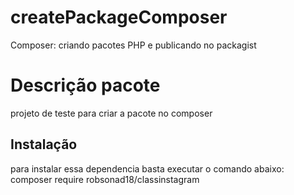 # createPackageComposer
Composer: criando pacotes PHP e publicando no packagist

# Descrição pacote
projeto de teste para criar a pacote no composer

## Instalação

para instalar essa dependencia basta executar o comando abaixo:
composer require robsonad18/classinstagram
